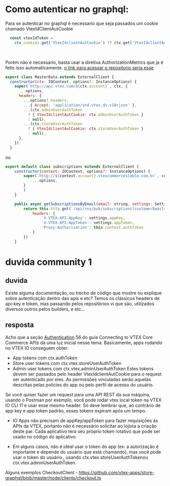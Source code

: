 # Como autenticar no graphql:
Para se autenticar no graphql é necessario que seja passados um cookie chamado VtexIdClientAutCookie

```javascript
  const vtexIdToken =
    ctx.cookies.get('VtexIdclientAutCookie') ?? ctx.get('VtexIdclientAutCookie')  
```

<br>

Porém não é necessario, basta usar a diretiva AuthorizationMetrics que ja é feito isso automaticamente.
[o link para acessar o repositorio seria esse](https://github.dev/vtex-apps/store-graphql/blob/56d8a3046adf1b4894f408be1bf74c9b697aa019/node/directives/index.ts)

```javascript
export class MasterData extends ExternalClient {
  constructor(ctx: IOContext, options?: InstanceOptions) {
    super(`http://api.vtex.com/${ctx.account}`, ctx, {
      ...options,
      headers: {
        ...options?.headers,
        ...{ Accept: 'application/vnd.vtex.ds.v10+json' },
        ...(ctx.adminUserAuthToken
          ? { VtexIdclientAutCookie: ctx.adminUserAuthToken }
          : null),
        ...(ctx.storeUserAuthToken
          ? { VtexIdclientAutCookie: ctx.storeUserAuthToken }
          : null),
      },
    })
  }
  ```

ou 

```javascript
export default class subscriptions extends ExternalClient {
	constructor(context: IOContext, options?: InstanceOptions) {
		super(`http://${context.account}.vtexcommercestable.com.br`, context, {
			...options,
		}
		)
	}

	public async getSubscriptionsByEmail(email: string, settings: Settings): Promise<string> {
		return this.http.get(`/api/rns/pub/subscriptions?customerEmail=${email}&page=1&size=2147483647`, {
			headers: {
				'X-VTEX-API-AppKey': settings.appKey,
				'X-VTEX-API-AppToken': settings.appToken,
				'Proxy-Authorization': this.context.authToken
			}
		})
	}
  ```



# duvida community 1

## duvida
Existe alguma documentação, ou trecho de código que mostre ou explique sobre autenticação dentro das apis e etc? Temos os clássicos headers de api-key e token, mas passando pelos repositórios vi que são, utilizados diversos outros pelos builders, e etc…

## resposta
Acho que a seção [Authentication](https://github.com/vtex-apps/store-graphql/blob/master/node/clients/checkout.ts) 56 do guia Connecting to VTEX Core Commerce APIs dá uma luz inicial nesse tema. Basicamente, apps rodando no VTEX IO conseguem obter:

* App tokens com ctx.authToken
* Store user tokens com ctx.vtex.storeUserAuthToken
* Admin user tokens com ctx.vtex.adminUserAuthToken
Estes tokens devem ser passados pelo header VtexIdclientAutCookie para o request ser autenticado por eles. As permissões vinculadas serão aquelas descritas pelas policies do app ou pelo perfil de acesso do usuário.

Se você quiser fazer um request para uma API REST da sua máquina, usando o Postman por exemplo, você pode rodar vtex local token na VTEX IO CLI 11 e usar esse mesmo header. Só deve lembrar que, ao contrário de app key e app token padrão, esses tokens expiram após um tempo.

* IO Apps não precisam de appKey/appToken para fazer requisições às APIs da VTEX, portanto não é necessário solicitar ao lojista a criação deste par. Cada aplicativo terá seu próprio token rotativo que pode ser usado no código do aplicativo.

* Em alguns casos, não é ideal usar o token do app (ex: a autorização é importante e depende do usuário que está chamando), mas você pode usar o token do usuário , usando ctx.vtex.storeUserAuthTokenou ctx.vtex.adminUserAuthToken.

Alguns exemplos
CheckoutClient - https://github.com/vtex-apps/store-graphql/blob/master/node/clients/checkout.ts

